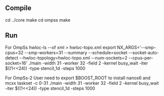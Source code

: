 Compile
---------------------------
cd ../core
make
cd ompss
make

Run
---------------------------
For OmpSs
hwloc-ls --of xml > hwloc-topo.xml
export NX_ARGS='--smp-cpus=32 --smp-workers=31 --summary --schedule=socket --socket-auto-detect --hwloc-topology=hwloc-topo.xml --num-sockets=2 --cpus-per-socket=16'
./main -width 31 -worker 32 -field 2 -kernel busy_wait -iter $((1<<24)) -type stencil_1d -steps 1000

For OmpSs-2
User need to export $BOOST_ROOT to install nanos6 and mcxx
taskset -c 0-31 ./main -width 31 -worker 32 -field 2 -kernel busy_wait -iter $((1<<24)) -type stencil_1d -steps 1000
